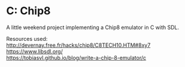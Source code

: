 # C: Chip8

A little weekend project implementing a Chip8 emulator in C with SDL.

Resources used:  
http://devernay.free.fr/hacks/chip8/C8TECH10.HTM#8xy7  
https://www.libsdl.org/  
https://tobiasvl.github.io/blog/write-a-chip-8-emulator/c  
